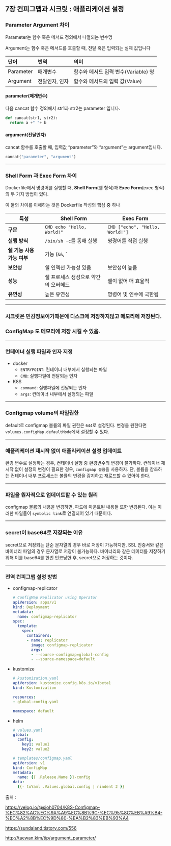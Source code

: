 ## 7장 컨피그맵과 시크릿 : 애플리케이션 설정



### Parameter Argument 차이 

Parameter는 함수 혹은 메서드 정의에서 나열되는 변수명

Argument는 함수 혹은 메서드를 호출할 때, 전달 혹은 입력되는 실제 값입니다

| 단어      | 번역           | 의미                                 |
| :-------- | :------------- | :----------------------------------- |
| Parameter | 매개변수       | 함수와 메서드 입력 변수(Variable) 명 |
| Argument  | 전달인자, 인자 | 함수와 메서드의 입력 값(Value)       |

#### parameter(매개변수)

다음 cancat 함수 정의에서 str1과 str2는 parameter 입니다.

```py
def cancat(str1, str2):
  return a +" "+ b
```

#### argument(전달인자)

cancat 함수를 호출할 때, 입력값 “parameter”와 “argument”는 argument입니다.

```python
cancat("parameter", "argument")
```





---



### Shell Form 과 Exec Form 차이

Dockerfile에서 명령어를 실행할 때, **Shell Form**(쉘 형식)과 **Exec Form**(exec 형식)의 두 가지 방법이 있다.

이 둘의 차이를 이해하는 것은 Dockerfile 작성의 핵심 중 하나

| 특성                       | **Shell Form**                       | **Exec Form**                   |
| -------------------------- | ------------------------------------ | ------------------------------- |
| **구문**                   | `CMD echo "Hello, World!"`           | `CMD ["echo", "Hello, World!"]` |
| **실행 방식**              | `/bin/sh -c`를 통해 실행             | 명령어를 직접 실행              |
| **쉘 기능 사용 가능 여부** | 가능 (`&&`, `                        |                                 |
| **보안성**                 | 쉘 인젝션 가능성 있음                | 보안성이 높음                   |
| **성능**                   | 쉘 프로세스 생성으로 약간의 오버헤드 | 쉘이 없어 더 효율적             |
| **유연성**                 | 높은 유연성                          | 명령어 및 인수에 국한됨         |





---



### 시크릿은 민감정보이기때문에 디스크에 저장하지않고 메모리에 저장된다.

### ConfigMap 도 메모리에 저장 시킬 수 있음.



---



### 컨테이너 실행 파일과 인자 지정

- docker
  - `ENTRYPOINT`: 컨테이너 내부에서 실행되는 파일
  - `CMD`: 실행파일에 전달되는 인자
- K8S
  - `command`: 실행파일에 전달되는 인자
  - `args`: 컨테이너 내부에서 실행되는 파일



---



### Configmap volume의 파일권한

default로 configmap 볼륨의 파일 권한은 `644`로 설정된다.
변경을 원한다면 `volumes.configMap.defaultMode`에서 설정할 수 있다.



---



### 애플리케이션 재시작 없이 애플리케이션 설정 업데이트

환경 변수로 설정하는 경우, 컨테이너 실행 중 환경변수의 변경이 불가하다.
컨테이너 재시작 없이 설정의 변경이 필요한 경우, `configmap 볼륨`을 사용하자.
단, 볼륨을 참조하는 컨테이너 내부 프로세스는 볼륨의 변경을 감지하고 재로드할 수 있어야 한다.



---



### 파일을 원자적으로 업데이트할 수 있는 원리

configmap 볼륨의 내용을 변경하면, 파드에 마운트된 내용들 또한 변경된다.
이는 이러한 파일들이 `symbolic link`로 연결되어 있기 때문이다.



---



### secret이 base64로 저장되는 이유

secret으로 저장되는 단순 문자열의 경우 바로 저장이 가능하지만,
SSL 인증서와 같은 바이너리 파일의 경우 문자열로 저장이 불가능하다.
바이너리와 같은 데이터를 저장하기 위해 이를 base64를 한번 인코딩한 후, secret으로 저장하는 것이다.



---



### 전역 컨피그맵 설정 방법

 - configmap-replicator

   ```yaml
   # ConfigMap Replicator using Operator
   apiVersion: apps/v1
   kind: Deployment
   metadata:
     name: configmap-replicator
   spec:
     template:
       spec:
         containers:
         - name: replicator
           image: configmap-replicator
           args:
           - --source-configmap=global-config
           - --source-namespace=default
   ```

   

 - kustomize

   ```yaml
   # kustomization.yaml
   apiVersion: kustomize.config.k8s.io/v1beta1
   kind: Kustomization
   
   resources:
   - global-config.yaml
   
   namespace: default
   ```

   

 - helm

   ```yaml
   # values.yaml
   global:
     config:
       key1: value1
       key2: value2
   
   # templates/configmap.yaml
   apiVersion: v1
   kind: ConfigMap
   metadata:
     name: {{ .Release.Name }}-config
   data:
     {{- toYaml .Values.global.config | nindent 2 }}
   ```

   

출처 :

https://velog.io/@sjoh0704/K8S-Configmap-%EC%82%AC%EC%9A%A9%EC%8B%9C-%EC%95%8C%EB%A9%B4-%EC%A2%8B%EC%9D%80-%EA%B2%83%EB%93%A4

https://sundaland.tistory.com/556

http://taewan.kim/tip/argument_parameter/